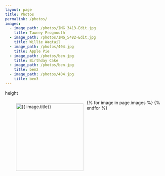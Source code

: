 ```yaml
---
layout: page
title: Photos
permalink: /photos/
images:
  - image_path: /photos/IMG_3413-Edit.jpg
    title: Tawney Frogmouth
  - image_path: /photos/IMG_5482-Edit.jpg
    title: Willie Wagtail
  - image_path: /photos/404.jpg
    title: Apple Pie
  - image_path: /photos/ben.jpg
    title: Birthday Cake
  - image_path: /photos/ben.jpg
    title: ben2
  - image_path: /photos/404.jpg
    title: ben3
---
```


height

<style type="text/css">
#wrap {
  overflow: hidden;
}
.box {
  width: 50%;
  padding-bottom: 50%;
  position: relative;
  float: left;
}
.innerContent {
  position: absolute;
  left: 1px;
  right: 1px;
  top: 1px;
  bottom: 1px;
  padding: 10px;
}
</style>

<!-- <ul class="photo-gallery">
  {% for image in page.images %}
    <li><img src="{{ image.image_path }}" alt="{{ image.title}}"/></li>
  {% endfor %}
</ul> -->




<ul class="photo-gallery">
<div id="wrap">
  {% for image in page.images %}
  <div class="box">
    <div class="innerContent">
      <img height="100%" src="{{ image.image_path }}" alt="{{ image.title}}"/>
    </div>
  </div>
  {% endfor %}
</div>
</ul>
